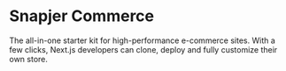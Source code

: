 # Snapjer Commerce

The all-in-one starter kit for high-performance e-commerce sites. With a few clicks, Next.js developers can clone, deploy and fully customize their own store.


